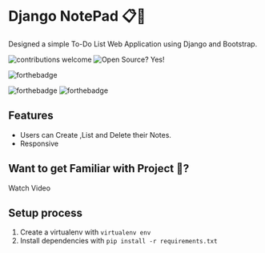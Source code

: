 # Django NotePad 	:clipboard::calendar:

Designed a simple To-Do List Web Application using Django and Bootstrap.

![contributions welcome](https://img.shields.io/badge/contributions-welcome-brightgreen.svg?style=flat)   ![Open Source? Yes!](https://badgen.net/badge/Open%20Source%20%3F/Yes%21/blue?icon=github)


![forthebadge](https://forthebadge.com/images/badges/made-with-python.svg)
 
 
  ![forthebadge](https://forthebadge.com/images/badges/built-with-love.svg) ![forthebadge](https://forthebadge.com/images/badges/for-you.svg)
## Features
* Users can Create ,List and Delete their Notes.
* Responsive

## Want to get Familiar with Project 🤗?
Watch Video 


## Setup process
1. Create a virtualenv with `virtualenv env`
2. Install dependencies with `pip install -r requirements.txt`



